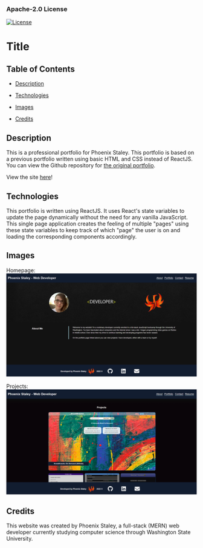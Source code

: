 ### Apache-2.0 License
 [![License](https://img.shields.io/badge/License-Apache_2.0-blue.svg)](https://opensource.org/licenses/Apache-2.0)

# Title

## Table of Contents

- [Description](#Description)

- [Technologies](#Technologies)

- [Images](#Examples)

- [Credits](#Credits)

## Description
This is a professional portfolio for Phoenix Staley. This portfolio is based on a previous portfolio written using basic HTML and CSS instead of ReactJS. You can view the Github repository for [the original portfolio](https://phoenix-staley.github.io/phoenix-staley-portfolio/).

View the site [here](https://phoenix-staley.github.io/myReactPortfolio/)!

## Technologies
This portfolio is written using ReactJS. It uses React's state variables to update the page dynamically without the need for any vanilla JavaScript. This single page application creates the feeling of multiple "pages" using these state variables to keep track of which "page" the user is on and loading the corresponding components accordingly.

## Images

Homepage:
![Homepage with a bio about Phoenix Staley](./images/homepage.png)

Projects:
![Various projects displayed in a grid](./images/projects.png)

## Credits
This website was created by Phoenix Staley, a full-stack (MERN) web developer currently studying computer science through Washington State University.